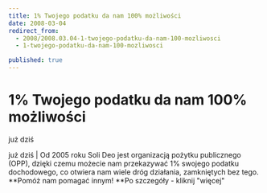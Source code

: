 ```yaml
---
title: 1% Twojego podatku da nam 100% możliwości
date: 2008-03-04
redirect_from: 
  - 2008/2008.03.04-1-twojego-podatku-da-nam-100-mozliwosci
  - 1-twojego-podatku-da-nam-100-mozliwosci

published: true
---
```




# 1% Twojego podatku da nam 100% możliwości

<time>już dziś</time>

już dziś | 
Od 2005 roku Soli Deo jest organizacją pożytku publicznego (OPP), dzięki czemu możecie nam przekazywać 1% swojego podatku dochodowego, co otwiera nam wiele dróg działania, zamkniętych bez tego. **Pomóż nam pomagać innym! **Po szczegóły - kliknij "więcej"


<!--CONTENT FROM OLD SERVER (jos before 2013): już dziś | 
Od 2005 roku Soli Deo jest organizacją pożytku publicznego (OPP), dzięki czemu możecie nam przekazywać 1% swojego podatku dochodowego, co otwiera nam wiele dróg działania, zamkniętych bez tego. **Pomóż nam pomagać innym! **Po szczegóły - kliknij "więcej"

-->

<!--{{json:{"created_date":"2008-03-04 21:03:50","publish_down":"0000-00-00 00:00:00","id":"580"}}}-->